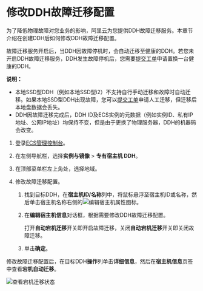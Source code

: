 # 修改DDH故障迁移配置

为了降低物理故障对您业务的影响，阿里云为您提供DDH故障迁移服务。本章节介绍在创建DDH后如何修改DDH故障迁移配置。

故障迁移服务开启后，当DDH因故障停机时，会自动迁移至健康的DDH。若您未开启DDH故障迁移服务，DDH发生故障停机后，您需要[提交工单](https://workorder-intl.console.aliyun.com/#/overview)申请置换一台健康的DDH。

**说明：**

-   本地SSD型DDH（例如本地SSD型i2）不支持自行手动迁移和故障时自动迁移。如果本地SSD型DDH出现故障，您可以[提交工单](https://workorder-intl.console.aliyun.com/#/overview)申请人工迁移，但迁移后本地盘数据会丢失。
-   DDH因故障迁移完成后，DDH ID及ECS实例的元数据（例如实例ID、私有IP地址、公网IP地址）均保持不变，但是由于更换了物理服务器，DDH的机器码会改变。

1.  登录[ECS管理控制台](https://ecs.console.aliyun.com)。

2.  在左侧导航栏，选择**实例与镜像** \> **专有宿主机 DDH**。

3.  在顶部菜单栏左上角处，选择地域。

4.  修改故障迁移配置。

    1.  找到目标DDH，在**宿主机ID/名称**列中，将鼠标悬浮至宿主机ID或名称，然后单击宿主机名称右侧的![编辑宿主机属性](https://static-aliyun-doc.oss-accelerate.aliyuncs.com/assets/img/zh-CN/9653909951/p131478.png)图标。

    2.  在**编辑宿主机信息**对话框，根据需要修改DDH故障迁移配置。

        打开**自动宕机迁移**开关即开启故障迁移，关闭**自动宕机迁移**开关即关闭故障迁移。

    3.  单击**确定**。


修改故障迁移配置后，在目标DDH**操作**列单击**详细信息**，然后在**宿主机信息**页签中查看**宕机自动迁移**。

![查看宕机迁移状态](https://static-aliyun-doc.oss-accelerate.aliyuncs.com/assets/img/zh-CN/9653909951/p48151.png)

